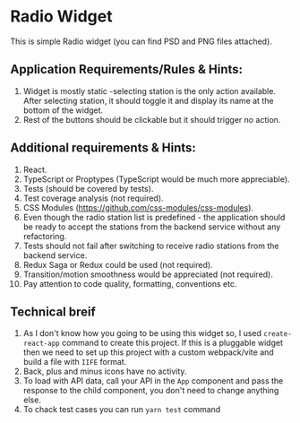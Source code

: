 # Radio Widget

This is simple Radio widget (you can find PSD and PNG files attached).

## Application Requirements/Rules & Hints:

1. Widget is mostly static -selecting station is the only action available. After selecting station, it should toggle it and display its name at the bottom of the widget.
2. Rest of the buttons should be clickable but it should trigger no action.

## Additional requirements & Hints:

1. React.
2. TypeScript or Proptypes (TypeScript would be much more appreciable).
3. Tests (should be covered by tests).
4. Test coverage analysis (not required).
5. CSS Modules (https://github.com/css-modules/css-modules).
6. Even though the radio station list is predefined - the application should be ready to accept the stations from the backend service without any refactoring.
7. Tests should not fail after switching to receive radio stations from the backend service.
8. Redux Saga or Redux could be used (not required).
9. Transition/motion smoothness would be appreciated (not required).
10. Pay attention to code quality, formatting, conventions etc.

## Technical breif

1. As I don't know how you going to be using this widget so, I used `create-react-app` command to create this project. If this is a pluggable widget then we need to set up this project with a custom webpack/vite and build a file with `IIFE` format.
2. Back, plus and minus icons have no activity.
3. To load with API data, call your API in the `App` component and pass the response to the child component, you don't need to change anything else.
4. To chack test cases you can run `yarn test` command
